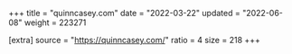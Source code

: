 +++
title = "quinncasey.com"
date = "2022-03-22"
updated = "2022-06-08"
weight = 223271

[extra]
source = "https://quinncasey.com/"
ratio = 4
size = 218
+++
